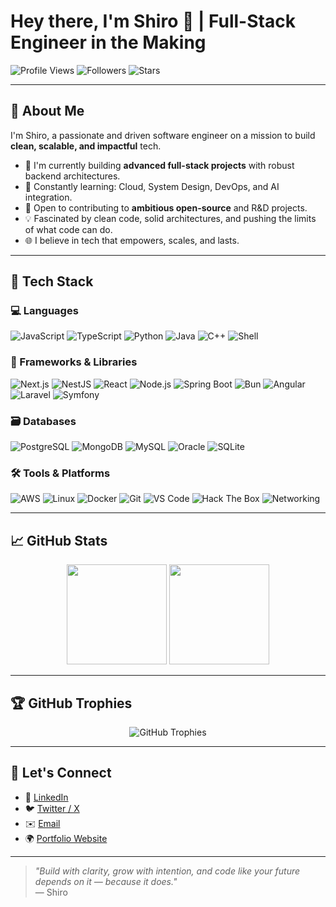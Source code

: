 # Hey there, I'm Shiro 👋 | Full-Stack Engineer in the Making

![Profile Views](https://komarev.com/ghpvc/?username=Shiro-cha&color=blue)
![Followers](https://img.shields.io/github/followers/Shiro-cha?label=Followers&style=social)
![Stars](https://img.shields.io/github/stars/Shiro-cha?label=Stars&style=social)

---

## 🚀 About Me

I'm Shiro, a passionate and driven software engineer on a mission to build **clean, scalable, and impactful** tech.

- 🔭 I'm currently building **advanced full-stack projects** with robust backend architectures.
- 🌱 Constantly learning: Cloud, System Design, DevOps, and AI integration.
- 🤝 Open to contributing to **ambitious open-source** and R&D projects.
- 💡 Fascinated by clean code, solid architectures, and pushing the limits of what code can do.
- 🌐 I believe in tech that empowers, scales, and lasts.

---

## 🧠 Tech Stack

### 💻 Languages
![JavaScript](https://img.shields.io/badge/-JavaScript-F7DF1E?style=for-the-badge&logo=javascript&logoColor=black)
![TypeScript](https://img.shields.io/badge/-TypeScript-3178C6?style=for-the-badge&logo=typescript&logoColor=white)
![Python](https://img.shields.io/badge/-Python-3776AB?style=for-the-badge&logo=python&logoColor=white)
![Java](https://img.shields.io/badge/-Java-007396?style=for-the-badge&logo=java&logoColor=white)
![C++](https://img.shields.io/badge/-C++-00599C?style=for-the-badge&logo=c%2B%2B&logoColor=white)
![Shell](https://img.shields.io/badge/-Bash-4EAA25?style=for-the-badge&logo=gnu-bash&logoColor=white)

### 🧱 Frameworks & Libraries
![Next.js](https://img.shields.io/badge/-Next.js-000000?style=for-the-badge&logo=next.js&logoColor=white)
![NestJS](https://img.shields.io/badge/-NestJS-E0234E?style=for-the-badge&logo=nestjs&logoColor=white)
![React](https://img.shields.io/badge/-React-61DAFB?style=for-the-badge&logo=react&logoColor=black)
![Node.js](https://img.shields.io/badge/-Node.js-339933?style=for-the-badge&logo=node.js&logoColor=white)
![Spring Boot](https://img.shields.io/badge/-Spring_Boot-6DB33F?style=for-the-badge&logo=spring-boot&logoColor=white)
![Bun](https://img.shields.io/badge/-Bun-000000?style=for-the-badge&logo=bun&logoColor=white)
![Angular](https://img.shields.io/badge/-Angular-DD0031?style=for-the-badge&logo=angular&logoColor=white)
![Laravel](https://img.shields.io/badge/-Laravel-FF2D20?style=for-the-badge&logo=laravel&logoColor=white)
![Symfony](https://img.shields.io/badge/-Symfony-000000?style=for-the-badge&logo=symfony&logoColor=white)

### 🗃️ Databases
![PostgreSQL](https://img.shields.io/badge/-PostgreSQL-336791?style=for-the-badge&logo=postgresql&logoColor=white)
![MongoDB](https://img.shields.io/badge/-MongoDB-47A248?style=for-the-badge&logo=mongodb&logoColor=white)
![MySQL](https://img.shields.io/badge/-MySQL-4479A1?style=for-the-badge&logo=mysql&logoColor=white)
![Oracle](https://img.shields.io/badge/-Oracle-F80000?style=for-the-badge&logo=oracle&logoColor=white)
![SQLite](https://img.shields.io/badge/-SQLite-003B57?style=for-the-badge&logo=sqlite&logoColor=white)

### 🛠️ Tools & Platforms
![AWS](https://img.shields.io/badge/-AWS-232F3E?style=for-the-badge&logo=amazon-aws&logoColor=white)
![Linux](https://img.shields.io/badge/-Linux-FCC624?style=for-the-badge&logo=linux&logoColor=black)
![Docker](https://img.shields.io/badge/-Docker-2496ED?style=for-the-badge&logo=docker&logoColor=white)
![Git](https://img.shields.io/badge/-Git-F05032?style=for-the-badge&logo=git&logoColor=white)
![VS Code](https://img.shields.io/badge/-VS_Code-007ACC?style=for-the-badge&logo=visual-studio-code&logoColor=white)
![Hack The Box](https://img.shields.io/badge/-Hack_The_Box-9FEF00?style=for-the-badge&logo=hack-the-box&logoColor=black)
![Networking](https://img.shields.io/badge/-Networking-0078D4?style=for-the-badge&logo=cisco&logoColor=white)

---

## 📈 GitHub Stats

<div align="center">
  <img height="160px" src="https://github-readme-stats.vercel.app/api?username=Shiro-cha&show_icons=true&theme=radical" />
  <img height="160px" src="https://github-readme-stats.vercel.app/api/top-langs/?username=Shiro-cha&layout=compact&theme=radical" />
</div>

---

## 🏆 GitHub Trophies

<div align="center">
  <img src="https://github-profile-trophy.vercel.app/?username=Shiro-cha&theme=radical&no-frame=true&margin-w=15" alt="GitHub Trophies" />
</div>

---

## 🔗 Let's Connect

- 💼 [LinkedIn](https://www.linkedin.com/in/nomena-razafimahandry/)
- 🐦 [Twitter / X](https://x.com/shiro_yukami)
- ✉️ [Email](mailto:noum.rzdr@gmail.com)
- 🌍 [Portfolio Website](https://shiro-cha.github.io)

---

> *"Build with clarity, grow with intention, and code like your future depends on it — because it does."*  
> — Shiro
